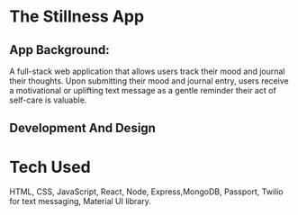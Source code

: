 # The Stillness App

## App Background: 
A full-stack web application that allows users track their mood and journal their thoughts. Upon submitting their mood and journal entry, users receive a motivational or uplifting text message as a gentle reminder their act of self-care is valuable.


## Development And Design
# Tech Used
HTML, CSS, JavaScript, React, Node, Express,MongoDB, Passport,  Twilio for text messaging, Material UI library.
